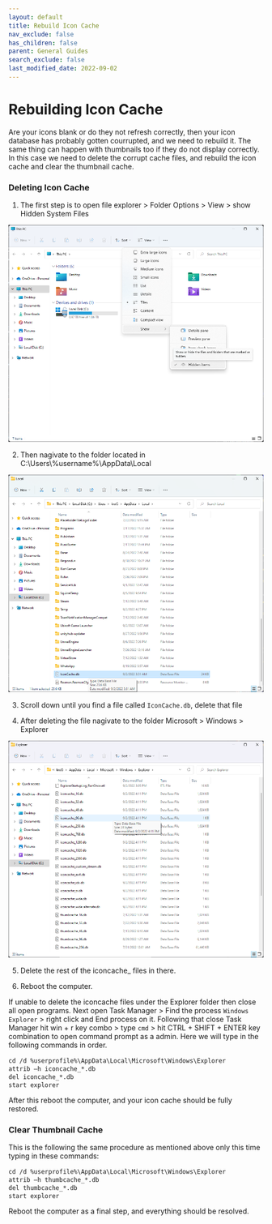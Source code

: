```yaml
---
layout: default
title: Rebuild Icon Cache
nav_exclude: false
has_children: false
parent: General Guides
search_exclude: false
last_modified_date: 2022-09-02
---
```


# Rebuilding Icon Cache
Are your icons blank or do they not refresh correctly, then your icon database has probably gotten courrupted, and we need to rebuild it. The same thing can happen with thumbnails too if they do not display correctly. In this case we need to delete the corrupt cache files, and rebuild the icon cache and clear the thumbnail cache.

### Deleting Icon Cache
1. The first step is to open file explorer > Folder Options > View > show Hidden System Files

![ShowHiddenFiles.png](/assets/Icon-Cache/ShowHiddenFiles.png)

2. Then nagivate to the folder located in C:\Users\\%username%\AppData\Local

![FileLocation.png](/assets/Icon-Cache/FileLocation.png)

3. Scroll down until you find a file called `IconCache.db`, delete that file

4. After deleting the file nagivate to the folder Microsoft > Windows > Explorer

![ExplorerFolder.png](/assets/Icon-Cache/ExplorerFolder.png)

5. Delete the rest of the iconcache_ files in there.

6. Reboot the computer.

If unable to delete the iconcache files under the Explorer folder then close all open programs. Next open Task Manager > Find the process `Windows Explorer` > right click and End process on it. Following that close Task Manager hit win + r key combo > type `cmd` > hit CTRL + SHIFT + ENTER key combination to open command prompt as a admin. Here we will type in the following commands in order.
```
cd /d %userprofile%\AppData\Local\Microsoft\Windows\Explorer
attrib –h iconcache_*.db
del iconcache_*.db
start explorer
```

After this reboot the computer, and your icon cache should be fully restored.

### Clear Thumbnail Cache
This is the following the same procedure as mentioned above only this time typing in these commands:
```
cd /d %userprofile%\AppData\Local\Microsoft\Windows\Explorer
attrib –h thumbcache_*.db 
del thumbcache_*.db 
start explorer
```

Reboot the computer as a final step, and everything should be resolved.
